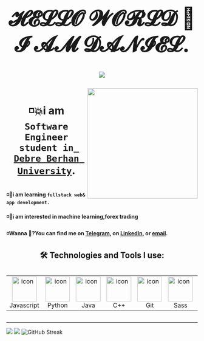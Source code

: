 
<h1 align="center"><a target="_blank">

<h1 align="center">𝓗𝓔𝓛𝓛𝓞 𝓦𝓞𝓡𝓛𝓓 👋 𝓘 𝓐𝓜 𝓓𝓐𝓝𝓘𝓔𝓛.</h1>

<p align="center">
<img src="https://readme-typing-svg.herokuapp.com?color=%23b710ab&center=true&vCenter=true&width=600&lines=Bonjour+Le+Monde%F0%9F%91%8B%2C+Welcome+to+My+Github+Profile!;I+am+Passionate+frontend+Software+Engineer;come+and+let's+build+the+impossible.">    

</p>
<img src="https://komarev.com/ghpvc/?username=ljdan1&style=flat-square&color=blue" alt=""/>

<img src="https://dhboss.com/images/95116-coder.gif" height="290px" align="right" style="max-width: 210%; display: inline-block;" data-target="animated-image.originalImage">

<h4>◽💥i am <code>Software Engineer student in<a href="https://www.dbu.edu.et/"> Debre Berhan University</a></code>.</h4>
<h4>◽💨i am learning <code>fullstack web& app development.</code>
<h4>◽🧲i am interested in machine learning,forex trading</h4>
<h4>◽Wanna 💬?You can find me on <a href="https://t.me/ljdan1">Telegram</a>, on <a href="https://www.linkedin.com/in/ljdan1/">LinkedIn</a>, or <a href="mailto:danielfekede1616@gmail.com">email</a>.</h4>

<h2 align="center">🛠️ Technologies and Tools I use:</h2>

<div style="display: flex; align-items: flex-start; align: center">
<table align="center">
  <tr>
    <td align="center" width="96">
        <img src="https://techstack-generator.vercel.app/js-icon.svg" alt="icon" width="65" height="65" />
      <br>Javascript
    </td>
    <td align="center" width="96">
        <img src="https://techstack-generator.vercel.app/python-icon.svg" alt="icon" width="65" height="65" />
      <br>Python
    </td>
    <td align="center" width="96">
        <img src="https://techstack-generator.vercel.app/java-icon.svg" alt="icon" width="65" height="65" />
      <br>Java
    </td>
    <td align="center" width="96">
        <img src="https://techstack-generator.vercel.app/cpp-icon.svg" alt="icon" width="65" height="65" />
      <br>C++
    </td>
    <td align="center" width="96">
        <img src="https://techstack-generator.vercel.app/github-icon.svg" alt="icon" width="65" height="65" />
      <br>Git
    </td>
    <td align="center" width="96">
        <img src="https://techstack-generator.vercel.app/sass-icon.svg" alt="icon" width="65" height="65" />
      <br>Sass
    </td>
    <td align="center" width="96">
        <img src="https://techstack-generator.vercel.app/react-icon.svg" alt="icon" width="65" height="65" />
      <br>React
    </td>
    <td align="center" width="96">
        <img src="https://techstack-generator.vercel.app/mysql-icon.svg" alt="icon" width="65" height="65" />
      <br>MySQL
    </td>
    <td align="center" width="96"> 
        <img src="https://techstack-generator.vercel.app/ts-icon.svg"    alt="icon" width="65" height="65"  />
      <br>TypeScript
    </td>             
 </tr>
</table>
</div>
<hr>

<div>
  
  <img src="https://github-readme-stats.vercel.app/api?username=ljdan1&theme=white&show_icons=true&count_private=true" />
  <img src="https://github-readme-stats.anuraghazra1.vercel.app/api/top-langs/?username=ljdan1&theme=white&hide_border=false&no-bg=true&no-frame=true&&langs_count=6" />
  <img src="https://github-readme-streak-stats.herokuapp.com/?user=ljdan1&theme=white&hide_border=false" alt="GitHub Streak" />
  
</div>

